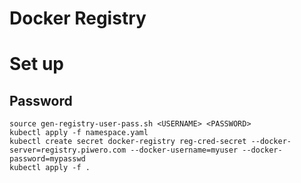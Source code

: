 # Docker Registry 


# Set up
## Password

```
source gen-registry-user-pass.sh <USERNAME> <PASSWORD>
kubectl apply -f namespace.yaml
kubectl create secret docker-registry reg-cred-secret --docker-server=registry.piwero.com --docker-username=myuser --docker-password=mypasswd
kubectl apply -f .
```

